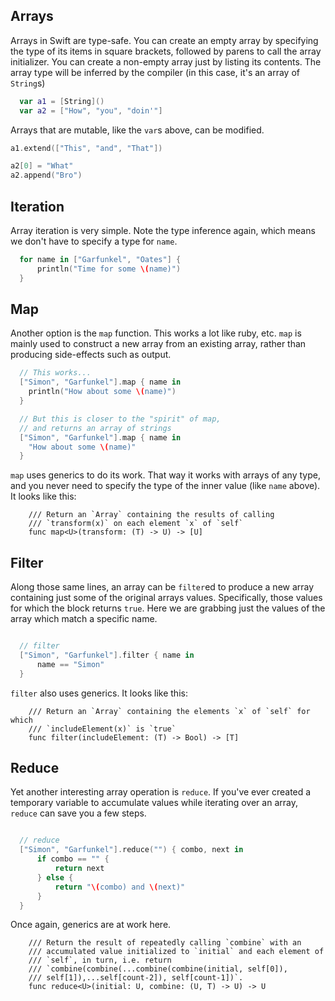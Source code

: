 Arrays
-----
Arrays in Swift are type-safe. You can create an empty array by 
specifying the type of its items in square brackets, followed by 
parens to call the array initializer.
You can create a non-empty array just by listing its contents. The array type
will be inferred by the compiler (in this case, it's an array of `String`s)
~~~swift
  var a1 = [String]()
  var a2 = ["How", "you", "doin'"]
~~~

Arrays that are mutable, like the `var`s above, can be modified.

~~~swift
a1.extend(["This", "and", "That"])

a2[0] = "What"
a2.append("Bro")
~~~

Iteration
-----

Array iteration is very simple. Note the type inference again, which means we
don't have to specify a type for `name`.

~~~swift
  for name in ["Garfunkel", "Oates"] {
      println("Time for some \(name)")
  }
~~~

Map
-----
Another option is the `map` function. This works a lot like ruby, etc. `map` is
mainly used to construct a new array from an existing array, rather than
producing side-effects such as output.

~~~swift
  // This works...
  ["Simon", "Garfunkel"].map { name in
    println("How about some \(name)")
  }

  // But this is closer to the "spirit" of map,
  // and returns an array of strings
  ["Simon", "Garfunkel"].map { name in
    "How about some \(name)"
  }
~~~

`map` uses generics to do its work. That way it works with arrays of any type,
and you never need to specify the type of the inner value (like `name` above).
It looks like this:

~~~
    /// Return an `Array` containing the results of calling
    /// `transform(x)` on each element `x` of `self`
    func map<U>(transform: (T) -> U) -> [U]
~~~

Filter
-----

Along those same lines, an array can be `filter`ed to produce a new array
containing just some of the original arrays values. Specifically, those values
for which the block returns `true`. Here we are grabbing just the values of the
array which match a specific name.
~~~swift

  // filter
  ["Simon", "Garfunkel"].filter { name in
      name == "Simon"
  }
~~~

`filter` also uses generics. It looks like this:
~~~
    /// Return an `Array` containing the elements `x` of `self` for which
    /// `includeElement(x)` is `true`
    func filter(includeElement: (T) -> Bool) -> [T]
~~~

Reduce
-----
Yet another interesting array operation is `reduce`. If you've ever created a
temporary variable to accumulate values while iterating over an array, `reduce`
can save you a few steps.
~~~swift

  // reduce
  ["Simon", "Garfunkel"].reduce("") { combo, next in
      if combo == "" {
          return next
      } else {
          return "\(combo) and \(next)"
      }
  }
~~~

Once again, generics are at work here.
~~~
    /// Return the result of repeatedly calling `combine` with an
    /// accumulated value initialized to `initial` and each element of
    /// `self`, in turn, i.e. return
    /// `combine(combine(...combine(combine(initial, self[0]),
    /// self[1]),...self[count-2]), self[count-1])`.
    func reduce<U>(initial: U, combine: (U, T) -> U) -> U
~~~

